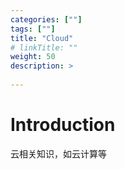 ```yaml
---
categories: [""] 
tags: [""] 
title: "Cloud"
# linkTitle: ""
weight: 50
description: >
  
---
```


# Introduction
云相关知识，如云计算等
